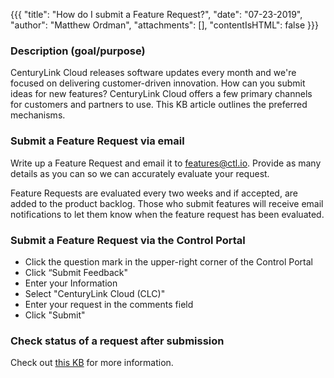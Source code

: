 {{{
  "title": "How do I submit a Feature Request?",
  "date": "07-23-2019",
  "author": "Matthew Ordman",
  "attachments": [],
  "contentIsHTML": false
}}}

### Description (goal/purpose)

CenturyLink Cloud releases software updates every month and we're focused on delivering customer-driven innovation. How can you submit ideas for new features? CenturyLink Cloud offers a few primary channels for customers and partners to use. This KB article outlines the preferred mechanisms.

### Submit a Feature Request via email

Write up a Feature Request and email it to [features@ctl.io](mailto:features@ctl.io). Provide as many details as you can so  we can accurately evaluate your request.

Feature Requests are evaluated every two weeks and if accepted, are added to the product backlog. Those who submit features will receive email notifications to let them know when the feature request has been evaluated.

### Submit a Feature Request via the Control Portal

* Click the question mark in the upper-right corner of the Control Portal
* Click “Submit Feedback"
* Enter your Information
* Select "CenturyLink Cloud (CLC)"
* Enter your request in the comments field
* Click "Submit"

### Check status of a request after submission

Check out [this KB](../Support/i-just-submitted-a-feature-request-now-what.md) for more information.

